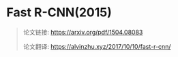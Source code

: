 # Fast R-CNN(2015)

> 论文链接: https://arxiv.org/pdf/1504.08083
>
> 论文翻译: https://alvinzhu.xyz/2017/10/10/fast-r-cnn/

